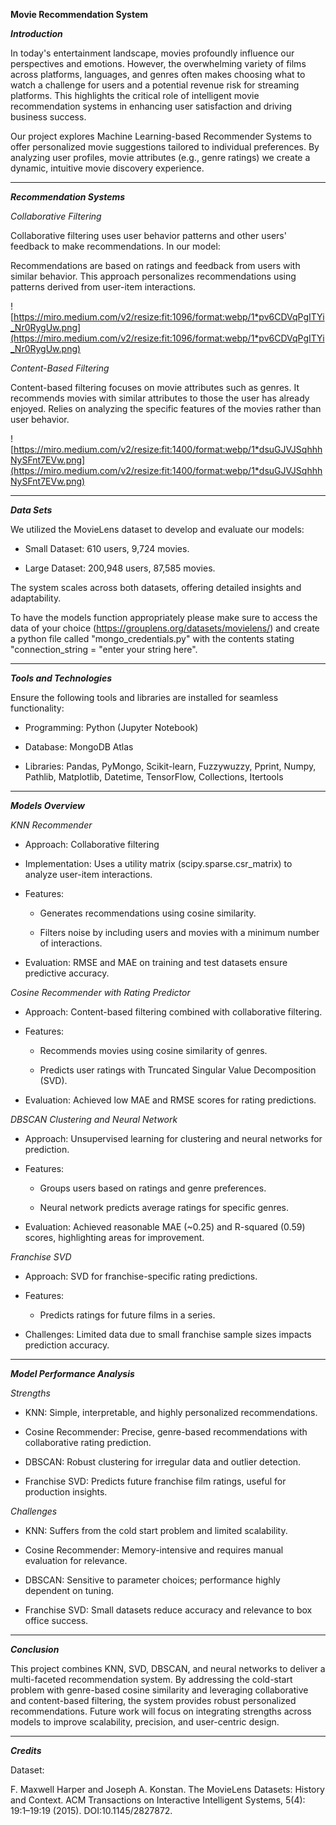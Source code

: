 **Movie Recommendation System**

**_Introduction_**

In today's entertainment landscape, movies profoundly influence our perspectives and emotions. However, the overwhelming variety of films across platforms, languages, and genres often makes choosing what to watch a challenge for users and a potential revenue risk for streaming platforms. This highlights the critical role of intelligent movie recommendation systems in enhancing user satisfaction and driving business success.

Our project explores Machine Learning-based Recommender Systems to offer personalized movie suggestions tailored to individual preferences. By analyzing user profiles, movie attributes (e.g., genre ratings) we create a dynamic, intuitive movie discovery experience.

---------------------------------------------------------------------------------------------------------------------------------------------------------------------------------------------------------------------------------------------------------------------------------------------------------------------------------------------------------------------------------------------------------------------------------------------------------------------
**_Recommendation Systems_**

_Collaborative Filtering_

Collaborative filtering uses user behavior patterns and other users' feedback to make recommendations. In our model:

Recommendations are based on ratings and feedback from users with similar behavior.
This approach personalizes recommendations using patterns derived from user-item interactions.

![https://miro.medium.com/v2/resize:fit:1096/format:webp/1*pv6CDVqPgITYi_Nr0RygUw.png](https://miro.medium.com/v2/resize:fit:1096/format:webp/1*pv6CDVqPgITYi_Nr0RygUw.png)

_Content-Based Filtering_

Content-based filtering focuses on movie attributes such as genres. It 
recommends movies with similar attributes to those the user has already enjoyed.
Relies on analyzing the specific features of the movies rather than user behavior.

![https://miro.medium.com/v2/resize:fit:1400/format:webp/1*dsuGJVJSqhhhNySFnt7EVw.png](https://miro.medium.com/v2/resize:fit:1400/format:webp/1*dsuGJVJSqhhhNySFnt7EVw.png)



-------------------------------------------------------------------------------------------------------------------------------------------------------------------------------------------------------
**_Data Sets_**

We utilized the MovieLens dataset to develop and evaluate our models:

* Small Dataset: 610 users, 9,724 movies.

* Large Dataset: 200,948 users, 87,585 movies.

The system scales across both datasets, offering detailed insights and adaptability.

To have the models function appropriately please make sure to access the data of your choice (https://grouplens.org/datasets/movielens/) and create a python file called 
"mongo_credentials.py" with the contents stating "connection_string = "enter your string here".


------------------------------------------------------------------------------------------------------------------------------------------------------------------------------------------------------------
**_Tools and Technologies_**

Ensure the following tools and libraries are installed for seamless functionality:

* Programming: Python (Jupyter Notebook)

* Database: MongoDB Atlas

* Libraries: Pandas, PyMongo, Scikit-learn, Fuzzywuzzy, Pprint, Numpy, Pathlib, Matplotlib, Datetime, TensorFlow, Collections, Itertools

-------------------------------------------------------------------------------------------------------------------------------------------------------------------------------------
**_Models Overview_**

_KNN Recommender_

* Approach: Collaborative filtering

* Implementation: Uses a utility matrix (scipy.sparse.csr_matrix) to analyze user-item interactions.

* Features:

  * Generates recommendations using cosine similarity.

  * Filters noise by including users and movies with a minimum number of interactions.

* Evaluation: RMSE and MAE on training and test datasets ensure predictive accuracy.
  

_Cosine Recommender with Rating Predictor_

* Approach: Content-based filtering combined with collaborative filtering.

* Features:

  * Recommends movies using cosine similarity of genres.

  * Predicts user ratings with Truncated Singular Value Decomposition (SVD).

* Evaluation: Achieved low MAE and RMSE scores for rating predictions.
  

_DBSCAN Clustering and Neural Network_

* Approach: Unsupervised learning for clustering and neural networks for prediction.

* Features:

  * Groups users based on ratings and genre preferences.

  * Neural network predicts average ratings for specific genres.

* Evaluation: Achieved reasonable MAE (~0.25) and R-squared (0.59) scores, highlighting areas for improvement.
  

_Franchise SVD_

* Approach: SVD for franchise-specific rating predictions.

* Features:

  * Predicts ratings for future films in a series.

* Challenges: Limited data due to small franchise sample sizes impacts prediction accuracy.

-----------------------------------------------------------------------------------------------------------------------------------------------------------------------------------------------
**_Model Performance Analysis_**

_Strengths_

* KNN: Simple, interpretable, and highly personalized recommendations.

* Cosine Recommender: Precise, genre-based recommendations with collaborative rating prediction.

* DBSCAN: Robust clustering for irregular data and outlier detection.

* Franchise SVD: Predicts future franchise film ratings, useful for production insights.

_Challenges_

* KNN: Suffers from the cold start problem and limited scalability.

* Cosine Recommender: Memory-intensive and requires manual evaluation for relevance.

* DBSCAN: Sensitive to parameter choices; performance highly dependent on tuning.

* Franchise SVD: Small datasets reduce accuracy and relevance to box office success.

------------------------------------------------------------------------------------------------------------------------------------------------------------------------------------
**_Conclusion_**

This project combines KNN, SVD, DBSCAN, and neural networks to deliver a multi-faceted recommendation system. By addressing the cold-start problem with genre-based cosine similarity and leveraging collaborative and content-based filtering, the system provides robust personalized recommendations. Future work will focus on integrating strengths across models to improve scalability, precision, and user-centric design.

-------------------------------------------------------------------------------------------------------------------------------------------------------------------------------------
**_Credits_**

Dataset:

F. Maxwell Harper and Joseph A. Konstan. The MovieLens Datasets: History and Context. ACM Transactions on Interactive Intelligent Systems, 5(4): 19:1–19:19 (2015). DOI:10.1145/2827872.
